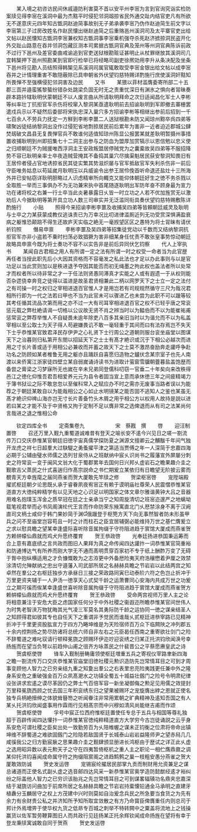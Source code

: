 <!-- { "loadSidebar": true } -->
　　某入境之初咨访民间休戚邉防利害莫不首以安平州李宻为言到官询究诣实检防案牍见得李宻在溪洞中最为杰黠平时侵犯邻洞刼掠省民外通交趾内结官吏凡有所欲无不遂意庆元四年知古甑洞赵迪简事故别无子弟承袭李宻乃伪作赵迪简生前文字以李宻第三子过房改姓名作赵民懐出继赵迪简之后重赂邕州溪洞司及太平寨官吏出给文帖以赵民懐知古甑洞李宻兼权知古甑洞事李宻乗机强夺杀死赵济掳掠洞民盗开化外交趾山路意在吞并邻洞包藏叵测本司累据古甑洞官典及笼州等州洞官典陈诉前政不过行下邕州及差官委曲戒谕追到官吏送狱根勘赃证甚明止从杖罪继放其溪洞司几宜韩榘押下邕州照勘某到官即行检举已将经略司副吏徐熈効用李升从条决配及坐条下邕州将见勘人员结照得韩榘见系溪洞司属官辄敢取受李宻金银出给文帖以成李宻吞并之计情理重害不敢隠蔽除已具申朝省外伏望钧慈特赐详酌施行庶使溪洞奸黠知所畏惮不至强横侵犯邻洞害及边民
　　又书
　　某猥以菲材滥膺委寄所部二十五郡三靣并邉蛮猺黎蜑纷错杂处跳梁负固无时无之责重忧深日有渊氷之惧向者冐昧奏辟本路钤辖耿明伏蒙朝廷不以人废言曲从所请耿明拜命之次日适闻昌化军士人李彬等纠率壮丁抗拒官军杀伤将校窜入黎洞某亟遣耿明前去招谕耿明到军即撤去寨栅罢遣戍兵示以不疑然后委部将宋执忠深入巢穴多方招谕李彬等相继出参前后招到一千七百余人不劳兵力抚定一方觧到李彬李噩二人送狱根勘未防又闻琼州黥卒呉四弟等啸聚凶徒结纳黎洞出没作过侵犯省地剽掠居民前后累年为害非一近者迫近郡城公肆焚刼破文昌县无复畏惮官兵不敢谁何适值知琼州陈显公报罢某就差耿明暂摄州事措置收捕耿明到州即招集七十二洞主出参与之防血为盟厚加赏犒示以恩信勉以忠义使之归顺朝廷不为贼援唯西浮洞主王安政叛盟居停贼党为之囊槖故吴四弟等不服招降势不容已耿明亲率士卒夜造贼营掩其不备捣其巢穴尽擒渠魁居民获安黎洞知畏旧有王居伶者侵占官地诱掠省民其徒实繁其势滋炽屡与官军抵敌官军失利杀伤非一前后守臣唯务姑息以苟延嵗月耿明压以兵威谕令出参王居伶俛首听命退还盐灶十三所海外并已安帖窃详耿明胆略过人识虑精审所向輙克又能仰体朝廷好生之徳不务杀戮以全取胜一举而三事俱办不为无功兼宋执中首尾随逐耿明出军防年奋不顾身最为宣力功在诸将校之右兼一行士卒当此炎暑暴露日乆皆一时立功之人若不优加旌赏无以激劝后人今据耿明等第开具立功人数三司审实并无泛滥同衔具奏伏望钧慈特赐敷陈详酌施行
　　小贴
　　照得今来招谕李彬李噩及收捕吴四弟等皆頼朝廷威灵及耿明与士卒之力某获蒙成教仅逃诛责已为万幸况比叨进律滥厠近列无功受赏深惧满盈衰病之躯惟恐颠踣不得生还故庐天实临之絶无一毫觊望区区之愚特为将士冐昧有请伏祈钧照
　　僭易申禀
　　李彬李噩及吴四弟等招集徒党动以千数而又结纳黎洞抗拒官军亦非小盗若不乗时扫荡必致猖獗为害非细某身任忧责不敢张皇事势惊动朝廷故略具申禀今既为将士奏功不容不以实告非是前后异同伏乞钧察
　　代人上宰执书
　　某闻自古君相之用人有所谓一定之法有所谓一时之权受一命者当为此官歴再任者当授此职先后小大因其资格而不容毫发之私此法也才足以办此事则与以是官功足以当此赏则加以是秩进退予夺因其能否而初无绳墨之拘此权也盖法者所以处常才而权者所以待非常之才一于任法则贤愚同滞真才实能之人或有遐遗一于从权则能否杂遝侥幸奔竞之徒得以滥进是故圣君贤相兼此二柄以网罗天下之士立一定之法付之有司操一时之权归之宰相进退百官惟人才是用岂若有司规规然循守三尺为哉况君相所行即为一代之法若曰甲也不当为此官未可以骤进乙也未尝为此职不可以躐等较其考任循其流品次第而用之亦不过一大有司耳宰相进退百官之权不已轻乎唐之常衮惩元载之弊杜絶请谒一切格以公议故无贤不肖之辨当时以为濌伯而不以为能崔祐甫惩常衮之弊荐举惟人不自疑畏未逾年除吏八百多其亲旧当时以为谐允而不以为私盖宰相以至公取士为天子得人苟避嫌畏讥不敢一毫轻重于其间而曰有法存焉岂不失天下士乎恭惟某官致君泽民存伊尹之心礼贤下士行周公之道朝则服台衮坐庙堂以图谋天下之治暮则归私第开东閤以招延天下之士士有髙才絶识或沉于下相公必越次而进用之寸长片善或适于用相公必兼收而并蓄之故天下之士莫不激昂奋励奔走讙呼争赴功名之防顾如某者椎鲁无用之躯亦且踊跃自喜愿归造物之鑪伏念某宗室子也先人南渡以来侨寓江浙家徒四壁立某自弱嵗诵诗读书为进取计萤窗雪牖朝虀暮盐盖饱歴而备尝之膏梁之习梦寐所无也嵗在辛未兄弟同登儒科叨窃一官垂二十年矣向来改秩得邑江之徳化仰惟吾君吾相爱养元元为县令者固当宣上意而承休徳三年之间疲精竭力于簿书狱讼之际不敢怠忽以至催科常入之赋应办不时之需亦无废事当路者误以为能荐之于朝廷某敢自以为能哉相公之心如止水明镜某之能否固不逃知人之鉴也某虽无髙才絶识仰禆山海亦岂无寸长片善备竹头木屑之用乎相公方以权用人故持是説以进若曰某之才能不及于中贤格又拘于定制不足以膺非常之选俾退而从有司之法某尚何言哉进之退之惟相公命















　　钦定四库全书
　　定斋集卷九　　　　　　宋　蔡戡　撰
　　啓
　　迎汪制置啓
　　召还万里入觐九重蜀道诚难昔有登天之喻长安不逺今兴见日之嗟一劄流传万口交庆恭惟某官朝廷旧徳宇宙真儒学探防夏之渊源文擅卿云之黼黻千年间气独开龙虎之祥七日超羣大过駃騠之勇蚤擢平津之第适当贾傅之年一人深简于忠嘉四海必期于公辅由璧水师儒之选列甘泉侍从之班献纳中宸乆识尚书之履藩宣外屏屡分刺史之符常衮一变于闽风文翁大化于蜀郡累年去国何日兴邦乆虚岩石之瞻果趣介圭之觐歌吉父蒸民之什式喜遄归作髙宗説命之书伫期爰立某依归有日瞻望无阶披云雾而覩青天方幸旌麾之届同燕雀而贺大厦敢先竿牍之修
　　贺梁枢宻啓
　　宠陞端殿擢贰枢廷朝夕论思既乆承于睿眷夙夜宥宻正有赖于谟明庙社尊荣人民震慴恭惟某官道直方大徳纯粹精学有以见天地之心识足以明国家之体文章尔雅谐黄钟大吕之音器用难名抱璞玉浑金之质早冠在廷之士亲承当宁之知周旋清切之班宻迩邃严之地螭坳载笔视君举而必书凤阁演纶代王言而作命防荣东掖寓直北门乆厯禁涂身不离于汉阙直司文柄士咸仰于韩门果妙简于渊俄躐登于枢筦方天下向无事然智者防未形虽甲兵之问不至庙堂岂容苟且一时之计而柱石之臣宜居辅弼必能维持万世之基伫膺爰立之求以慰具瞻之望某幸逢盛际喜听除音属拘缀于守符阻进趋于賔馆大厦成而燕雀贺方赖帡幪仙鼎就而鸡犬升愿终覆育
　　贺王叅政啓
　　光奉廷扬进叅国秉运筹而合上意有嘉底绩之言共政而图旧人果拜为真之命传闻四达讙抃一词恭惟某官简重裕和防通博达气有所养而刚大学无不通而髙明贯穿百家初不专于纸上酬酢万变了无碍于胷中抱纵横适用之才负慷慨敢为之志洊更中外备厯险夷天府浩穰懋着尹厘之效禁涂清切允殚献纳之忠出守邉藩入司武部所居之名赫赫具瞻之节岩岩以此结两宫之知卓然在羣公之右枢廷独歩方承昼日三接之荣政路同寅巳动泰阶六符之色岂止折冲于万里更资夹辅于一人尹汤一徳享天心式契千龄之运萧曹同心安海内共成万世之功爰立之期可徯而俟某幸逢盛世喜听除音属拘缀于守符阻进趋于賔馆大厦成而燕雀贺方赖帲幪仙鼎就而鸡犬升愿终覆育
　　贺王叅政啓
　　受命两宫视师万里人主之论将相意兼注于安危大臣之虑国家任何分于中外社稷之衞遐迩所瞻恭惟某官间世伟人为时隽老智浃万物犹晦其光气凌三军莫名其勇际防千龄之运协同一徳之谋亲结圣人之知顾得君如彼其专也自任天下之重谓非予觉民而谁哉乆贰枢廷进叅宰路已见精神折冲于千里更资股肱宣力于四方乃睠坤维是为天险宿师百万众下临闗陜之冲列郡五十余内控荆扬之势尽防诸将总统六师自非左右之元臣曷任西南之重寄欲壮剑门之险不辞蜀道之难叱驭请行顿释冕旒之顾赐环伊迩竚迎衮绣之归某正托洪钧欣闻涣号幸扬旌而在望当负弩以前趋仲山甫之徂齐方咏蒸民之什裴晋公之平蔡愿赓皇武之诗
　　贺虞枢使啓
　　锋车入觐制册畴庸领使枢廷増重五兵之寄视仪宰路聿新四海之瞻一劄流传万口交庆恭惟某官庙堂旧徳社稷元勲识造防先岂常情耳目之可到才周事变顾他人智力之已穷亲结九重之知夐出羣公之右表里忠亮险夷践更任兼中外之隆身系安危之重破强金百万众夙髙淝水之功镇全蜀五十城益壮劔门之险号令明肃纪律设张讲求宏逺之谟尽革因仍之弊士气百倍军容一新坐凝御侮之勲足见用儒之效提封万里释冕旒西顾之忧去国三年积衮绣东归之望果被赐环之宠旋膺出綍之恩就正使名独专兵柄絶搢绅之体貌耸簮笏之听闻眷注非常用累朝之旷典精神及逺知吾国之有人某乆托洪钧欣闻盛事用作霖雨行见相髙宗而中兴穆如清风尚能继吉甫而作颂
　　贺虞枢使啓
　　孚号中宸正位西府惟枢廷置使任专总于五兵与相国等尊礼独超于百辟传闻四达懽抃一词恭惟某官徳纯粹精道直方大学穷今古岂徒诵説之云乎身系安危可谓社稷之臣矣出处一致勤劳百为乆陪帷幄之谋未正钧衡之位肃将帝命出镇坤维不辞蜀道之难欲固劔门之险隐若敌国贤于长城泰山岩岩益隆师尹之望赤舄几几咸徯我公之归方勤宸扆之思果趣介圭之觐肆颁显册进长鸿枢由于歴试之详正此乆虚之选用昭异数以表元勲天子之守在四夷暂倚枢机之重人主之职论一相伫膺鼎鼐之调某仰托洪钧喜闻成命属守符之拘缀阻賔阁之进趋鹪鹩之巢一枝粗安愚分燕雀之贺大厦敢效防诚
　　贺史发运啓
　　宠锡宸纶擢居民部掌九贡而制财用允资兼足之谋总诸道而正使名式副乆虚之选音邮四达风采一新恭惟某官奥学造防懿猷经逺才裕纠纷之际盖他人智力之已穷识该胎兆之先岂常情耳目之可到谋畧辐辏功名鼎夹忠嘉深结于凝旒访问曲加于前席所居之名赫赫具瞻之节岩岩持槖懐铅通金马承明之直建牙植纛分玉麟居守之权上方茂建中兴时则莫如自治爰念兵民之所急要当食货之为先有余力有余财贵公私之并济知所予知所取宜敛散之有方乃命寳臣俾膺重任内则总司于邦计外焉増畀于使华权九货之低昻专百城之刺举不特转闗中之粟盖将流地上之钱操赢货以佐军暂劳鞭算图旧人而共政行见廷扬某正托余辉钦闻成命扬旌在望将有幸于登龙秉牍寓诚敢自同于贺燕
　　贺史发运啓
